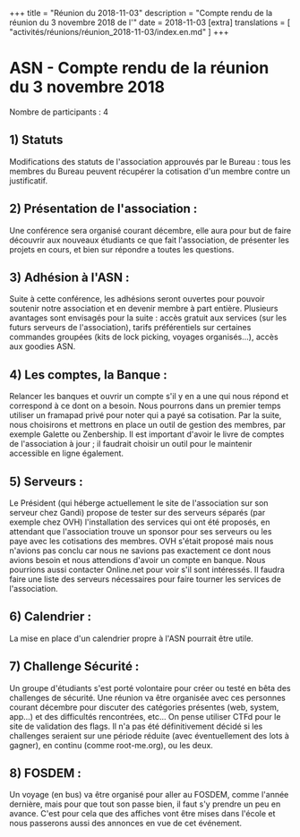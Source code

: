 +++
title = "Réunion du 2018-11-03"
description = "Compte rendu de la réunion du 3 novembre 2018 de l'"
date = 2018-11-03
[extra]
translations = [
    "activités/réunions/réunion_2018-11-03/index.en.md"
]
+++

# ASN - Compte rendu de la réunion du 3 novembre 2018

Nombre de participants : 4

## 1) Statuts

Modifications des statuts de l'association approuvés par le Bureau : tous les
membres du Bureau peuvent récupérer la cotisation d'un membre contre un
justificatif.

## 2) Présentation de l'association :

Une conférence sera organisé courant décembre, elle aura pour but de faire
découvrir aux nouveaux étudiants ce que fait l'association, de présenter les
projets en cours, et bien sur répondre a toutes les questions.

## 3) Adhésion à l'ASN :

Suite à cette conférence, les adhésions seront ouvertes pour pouvoir soutenir
notre association et en devenir membre à part entière.
Plusieurs avantages sont envisagés pour la suite : accès gratuit aux services
(sur les futurs serveurs de l'association), tarifs préférentiels sur certaines
commandes groupées (kits de lock picking, voyages organisés...), accès aux
goodies ASN.

## 4) Les comptes, la Banque :

Relancer les banques et ouvrir un compte s'il y en a une qui nous répond et
correspond  à ce dont on a besoin.
Nous pourrons dans un premier temps utiliser un framapad privé pour noter qui a
payé sa cotisation. Par la suite, nous choisirons et mettrons en place un outil
de gestion des membres, par exemple Galette ou Zenbership.
Il est important d'avoir le livre de comptes de l'association à jour ; il
faudrait choisir un outil pour le maintenir accessible en ligne également.

## 5) Serveurs :

Le Président (qui héberge actuellement le site de l'association sur son serveur
chez Gandi) propose de tester sur des serveurs séparés (par exemple chez OVH)
l'installation des services qui ont été proposés, en attendant que
l'association trouve un sponsor pour ses serveurs ou les paye avec les
cotisations des membres. OVH s'était proposé mais nous n'avions pas conclu car
nous ne savions pas exactement ce dont nous avions besoin et nous attendions
d'avoir un compte en banque. Nous pourrions aussi contacter Online.net pour
voir s'il sont intéressés.
Il faudra faire une liste des serveurs nécessaires pour faire tourner les
services de l'association.

## 6) Calendrier :

La mise en place d'un calendrier propre à l'ASN pourrait être utile.

## 7) Challenge Sécurité :

Un groupe d'étudiants s'est porté volontaire pour créer ou testé en bêta des
challenges de sécurité. Une réunion va être organisée avec ces personnes
courant décembre pour discuter des catégories présentes (web, system, app...)
et des difficultés rencontrées, etc...
On pense utiliser CTFd pour le site de validation des flags.
Il n'a pas été définitivement décidé si les challenges seraient sur une période
réduite (avec éventuellement des lots à gagner), en continu (comme
root-me.org), ou les deux.

## 8) FOSDEM :

Un voyage (en bus) va être organisé pour aller au FOSDEM, comme l'année
dernière, mais pour que tout son passe bien, il faut s'y prendre un peu en
avance. C'est pour cela que des affiches vont être mises dans l'école et nous
passerons aussi des annonces en vue de cet événement.
